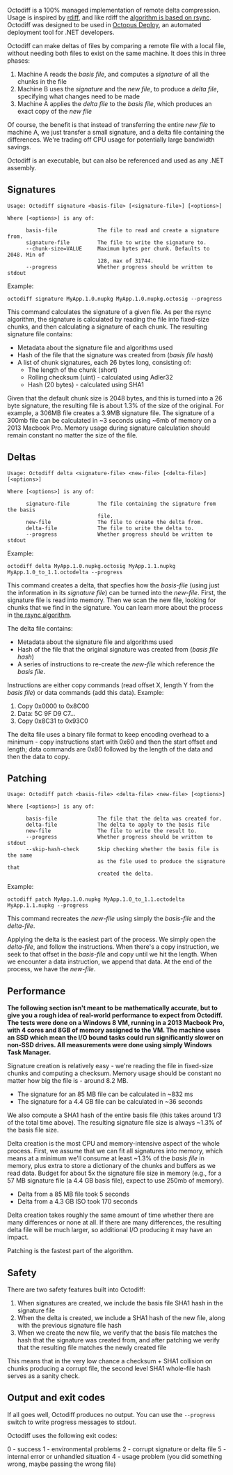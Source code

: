 Octodiff is a 100% managed implementation of remote delta compression. Usage is inspired by [rdiff](http://librsync.sourcefrog.net/doc/rdiff.html), and like rdiff the [algorithm is based on rsync](http://rsync.samba.org/tech_report/tech_report.html). Octodiff was designed to be used in [Octopus Deploy](http://octopusdeploy.com), an automated deployment tool for .NET developers.

Octodiff can make deltas of files by comparing a remote file with a local file, without needing both files to exist on the same machine. It does this in three phases:

 1. Machine A reads the *basis file*, and computes a *signature* of all the chunks in the file
 2. Machine B uses the *signature* and the *new file*, to produce a *delta file*, specifying what changes need to be made
 3. Machine A applies the *delta file* to the *basis file*, which produces an exact copy of the *new file*

Of course, the benefit is that instead of transferring the entire *new file* to machine A, we just transfer a small signature, and a delta file containing the differences. We're trading off CPU usage for potentially large bandwidth savings. 

Octodiff is an executable, but can also be referenced and used as any .NET assembly. 

## Signatures

```
Usage: Octodiff signature <basis-file> [<signature-file>] [<options>]

Where [<options>] is any of:

      basis-file             The file to read and create a signature from.
      signature-file         The file to write the signature to.
      --chunk-size=VALUE     Maximum bytes per chunk. Defaults to 2048. Min of
                             128, max of 31744.
      --progress             Whether progress should be written to stdout
```

Example:

```
octodiff signature MyApp.1.0.nupkg MyApp.1.0.nupkg.octosig --progress
```

This command calculates the signature of a given file. As per the rsync algorithm, the signature is calculated by reading the file into fixed-size chunks, and then calculating a signature of each chunk. The resulting signature file contains:

 - Metadata about the signature file and algorithms used
 - Hash of the file that the signature was created from (*basis file hash*)
 - A list of chunk signatures, each 26 bytes long, consisting of:
   - The length of the chunk (short)
   - Rolling checksum (uint) - calculated using Adler32
   - Hash (20 bytes) - calculated using SHA1

Given that the default chunk size is 2048 bytes, and this is turned into a 26 byte signature, the resulting file is about 1.3% of the size of the original. For example, a 306MB file creates a 3.9MB signature file. The signature of a 300mb file can be calculated in ~3 seconds using ~6mb of memory on a 2013 Macbook Pro. Memory usage during signature calculation should remain constant no matter the size of the file. 

## Deltas

```
Usage: Octodiff delta <signature-file> <new-file> [<delta-file>] [<options>]

Where [<options>] is any of:

      signature-file         The file containing the signature from the basis
                             file.
      new-file               The file to create the delta from.
      delta-file             The file to write the delta to.
      --progress             Whether progress should be written to stdout
```

Example:

```
octodiff delta MyApp.1.0.nupkg.octosig MyApp.1.1.nupkg MyApp.1.0_to_1.1.octodelta --progress
```

This command creates a delta, that specfies how the *basis-file* (using just the information in its *signature file*) can be turned into the *new-file*. First, the signature file is read into memory. Then we scan the new file, looking for chunks that we find in the signature. You can learn more about the process in [the rsync algorithm](http://rsync.samba.org/tech_report/node4.html). 

The delta file contains:

 - Metadata about the signature file and algorithms used
 - Hash of the file that the original signature was created from (*basis file hash*)
 - A series of instructions to re-create the *new-file* which reference the *basis file*.

Instructions are either copy commands (read offset X, length Y from the *basis file*) or data commands (add this data). Example:

1. Copy 0x0000 to 0x8C00
2. Data: 5C 9F D9 C7...
3. Copy 0x8C31 to 0x93C0

The delta file uses a binary file format to keep encoding overhead to a minimum - copy instructions start with 0x60 and then the start offset and length; data commands are 0x80 followed by the length of the data and then the data to copy. 

## Patching

```
Usage: Octodiff patch <basis-file> <delta-file> <new-file> [<options>]

Where [<options>] is any of:

      basis-file             The file that the delta was created for.
      delta-file             The delta to apply to the basis file
      new-file               The file to write the result to.
      --progress             Whether progress should be written to stdout
      --skip-hash-check      Skip checking whether the basis file is the same
                             as the file used to produce the signature that
                             created the delta.
```

Example:

```
octodiff patch MyApp.1.0.nupkg MyApp.1.0_to_1.1.octodelta MyApp.1.1.nupkg --progress
```

This command recreates the *new-file* using simply the *basis-file* and the *delta-file*. 

Applying the delta is the easiest part of the process. We simply open the *delta-file*, and follow the instructions. When there's a copy instruction, we seek to that offset in the *basis-file* and copy until we hit the length. When we encounter a data instruction, we append that data. At the end of the process, we have the *new-file*. 

## Performance

**The following section isn't meant to be mathematically accurate, but to give you a rough idea of real-world performance to expect from Octodiff. The tests were done on a Windows 8 VM, running in a 2013 Macbook Pro, with 4 cores and 8GB of memory assigned to the VM. The machine uses an SSD which mean the I/O bound tasks could run significantly slower on non-SSD drives. All measurements were done using simply Windows Task Manager.**

Signature creation is relatively easy - we're reading the file in fixed-size chunks and computing a checksum. Memory usage should be constant no matter how big the file is - around 8.2 MB. 

 - The signature for an 85 MB file can be calculated in ~832 ms
 - The signature for a 4.4 GB file can be calculated in ~36 seconds

We also compute a SHA1 hash of the entire basis file (this takes around 1/3 of the total time above). The resulting signature file size is always ~1.3% of the basis file size. 

Delta creation is the most CPU and memory-intensive aspect of the whole process. First, we assume that we can fit all signatures into memory, which means at a minimum we'll consume at least ~1.3% of the *basis file* in memory, plus extra to store a dictionary of the chunks and buffers as we read data. Budget for about 5x the signature file size in memory (e.g., for a 57 MB signature file (a 4.4 GB basis file), expect to use 250mb of memory). 

 - Delta from a 85 MB file took 5 seconds
 - Delta from a 4.3 GB ISO took 170 seconds

Delta creation takes roughly the same amount of time whether there are many differences or none at all. If there are many differences, the resulting delta file will be much larger, so additional I/O producing it may have an impact.

Patching is the fastest part of the algorithm. 

## Safety

There are two safety features built into Octodiff:

 1. When signatures are created, we include the basis file SHA1 hash in the signature file
 2. When the delta is created, we include a SHA1 hash of the new file, along with the previous signature file hash
 3. When we create the new file, we verify that the basis file matches the hash that the signature was created from, and after patching we verify that the resulting file matches the newly created file

This means that in the very low chance a checksum + SHA1 collision on chunks producing a corrupt file, the second level SHA1 whole-file hash serves as a sanity check. 

## Output and exit codes

If all goes well, Octodiff produces no output. You can use the `--progress` switch to write progress messages to stdout. 

Octodiff uses the following exit codes:

0 - success
1 - environmental problems
2 - corrupt signature or delta file
5 - internal error or unhandled situation
4 - usage problem (you did something wrong, maybe passing the wrong file)
